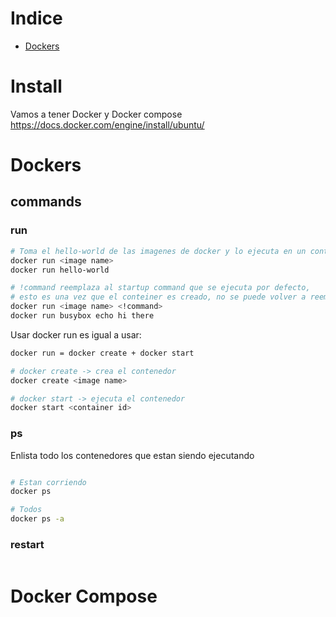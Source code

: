 # Indice

- [Dockers](#dockers)

# Install

Vamos a tener Docker y Docker compose
https://docs.docker.com/engine/install/ubuntu/

# Dockers

## commands

### run

```sh
# Toma el hello-world de las imagenes de docker y lo ejecuta en un contenedor
docker run <image name>
docker run hello-world

# !command reemplaza al startup command que se ejecuta por defecto,
# esto es una vez que el conteiner es creado, no se puede volver a reemplazar una vez que ya se genero
docker run <image name> <!command>
docker run busybox echo hi there

```

Usar docker run es igual a usar:

```sh
docker run = docker create + docker start

# docker create -> crea el contenedor
docker create <image name>

# docker start -> ejecuta el contenedor
docker start <container id>
```

### ps

Enlista todo los contenedores que estan siendo ejecutando

```sh

# Estan corriendo
docker ps

# Todos
docker ps -a

```

### restart

```sh

```

# Docker Compose
